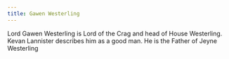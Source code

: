 ```yaml
---
title: Gawen Westerling
---
```


Lord Gawen Westerling is Lord of the Crag and head of House Westerling. Kevan Lannister describes him as a good man. He is the Father of Jeyne Westerling


